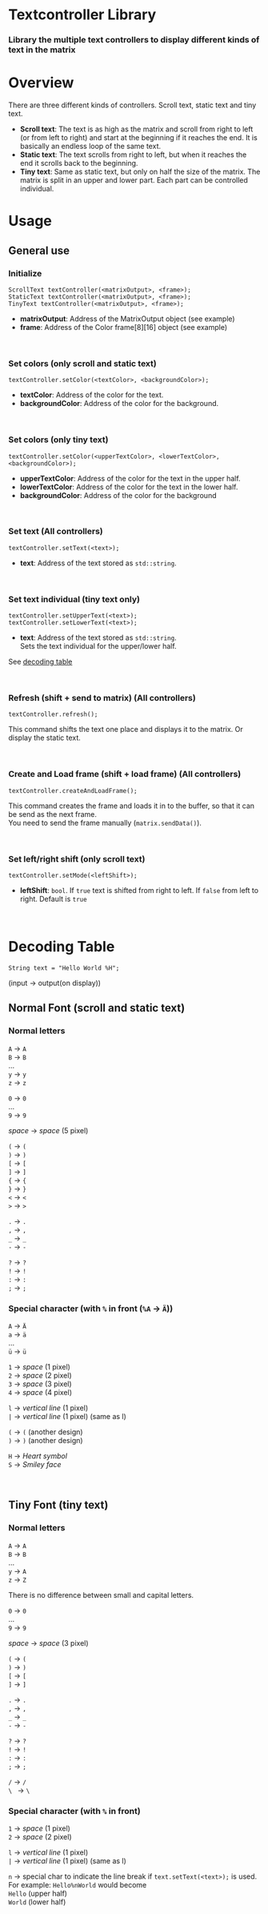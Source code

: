 # Textcontroller Library

### Library the multiple text controllers to display different kinds of text in the matrix


# Overview
There are three different kinds of controllers. 
Scroll text, static text and tiny text.  
- **Scroll text**:
  The text is as high as the matrix and scroll from right to left
  (or from left to right) and start at the beginning if it reaches the end. 
  It is basically an endless loop of the same text.
- **Static text**: The text scrolls from right to left, but when it reaches the end it scrolls back to the beginning.
- **Tiny text**: 
  Same as static text, but only on half the size of the matrix. 
  The matrix is split in an upper and lower part.
  Each part can be controlled individual.

# Usage
## General use 
### Initialize
`ScrollText textController(<matrixOutput>, <frame>);`  
`StaticText textController(<matrixOutput>, <frame>);`  
`TinyText textController(<matrixOutput>, <frame>);`
- **matrixOutput**: Address of the MatrixOutput object (see example)
- **frame**: Address of the Color frame\[8\]\[16\] object (see example)


<br/>

### Set colors (only scroll and static text)
`textController.setColor(<textColor>, <backgroundColor>);`

- **textColor**: Address of the color for the text.
- **backgroundColor**: Address of the color for the background.

<br/>

### Set colors (only tiny text)
`textController.setColor(<upperTextColor>, <lowerTextColor>, <backgroundColor>);`

- **upperTextColor**: Address of the color for the text in the upper half.
- **lowerTextColor**: Address of the color for the text in the lower half.
- **backgroundColor**: Address of the color for the background


<br/>

### Set text (All controllers)
`textController.setText(<text>);`

- **text**: Address of the text stored as `std::string`.


<br/>

### Set text individual (tiny text only)
`textController.setUpperText(<text>);`  
`textController.setLowerText(<text>);`

- **text**: Address of the text stored as `std::string`.  
Sets the text individual for the upper/lower half.


See [decoding table](#decoding-table)

<br/>


### Refresh (shift + send to matrix) (All controllers)
`textController.refresh();`

This command shifts the text one place and displays it to the matrix.
Or display the static text.

<br/>

### Create and Load frame (shift + load frame) (All controllers)
`textController.createAndLoadFrame();`

This command creates the frame and loads it in to the buffer, so that it can be send as the next frame.  
You need to send the frame manually
(`matrix.sendData()`).

<br/>

### Set left/right shift (only scroll text)
`textController.setMode(<leftShift>);`

- **leftShift**: `bool`.
  If `true` text is shifted from right to left. 
  If `false` from left to right.
  Default is `true`

<br/>

# Decoding Table

`String text = "Hello World %H";`

(input -> output(on display))

## Normal Font (scroll and static text)
### Normal letters
`A` -> `A`  
`B` -> `B`  
...  
`y` -> `y`  
`z` -> `z`  

`0` -> `0`  
...  
`9` -> `9`

*space* -> *space* (5 pixel)    

`(` -> `(`  
`)` -> `)`  
`[` -> `[`  
`]` -> `]`  
`{` -> `{`  
`}` -> `}`  
`<` -> `<`  
`>` -> `>`

`.` -> `.`  
`,` -> `,`  
`_` -> `_`  
`-` -> `-`  

`?` -> `?`  
`!` -> `!`  
`:` -> `:`  
`;` -> `;`



### Special character (with `%` in front (`%A` -> `Ä`))

`A` -> `Ä`  
`a` -> `ä`  
...  
`ü` -> `ü`  

`1` -> *space* (1 pixel)  
`2` -> *space* (2 pixel)  
`3` -> *space* (3 pixel)  
`4` -> *space* (4 pixel)  

`l` -> *vertical line* (1 pixel)  
`|` -> *vertical line* (1 pixel) (same as l)  

`(` -> `(` (another design)  
`)` -> `)` (another design)  

`H` -> *Heart symbol*  
`S` -> *Smiley face*  


<br/>


## Tiny Font (tiny text)
### Normal letters
`A` -> `A`  
`B` -> `B`  
...  
`y` -> `A`  
`z` -> `Z`

There is no difference between small and capital letters.

`0` -> `0`  
...  
`9` -> `9`

*space* -> *space* (3 pixel)

`(` -> `(`  
`)` -> `)`  
`[` -> `[`  
`]` -> `]`   

`.` -> `.`  
`,` -> `,`  
`_` -> `_`  
`-` -> `-`

`?` -> `?`  
`!` -> `!`  
`:` -> `:`  
`;` -> `;`

`/` -> `/`  
`\ ` -> `\ `



### Special character (with `%` in front)



`1` -> *space* (1 pixel)  
`2` -> *space* (2 pixel)

`l` -> *vertical line* (1 pixel)  
`|` -> *vertical line* (1 pixel) (same as l)

`n` -> special char to indicate the line break if `text.setText(<text>);` is used.  
For example:
`Hello%nWorld` would become  
`Hello` (upper half)  
`World` (lower half)  